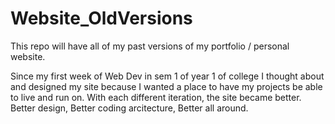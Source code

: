 # Website_OldVersions
This repo will have all of my past versions of my portfolio / personal website.

Since my first week of Web Dev in sem 1 of year 1 of college I thought about and designed my site because I wanted a place to have my projects be able to live and run on.
With each different iteration, the site became better. Better design, Better coding arcitecture, Better all around.
